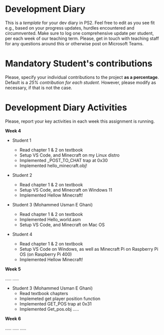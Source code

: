 # Development Diary
This is a *template* for your dev diary in PS2.
Feel free to edit as you see fit e.g., based on your progress updates, hurdles encountered and circumnvented.
Make sure to log one comprehensive update per student, per each week of our teaching term.
Please, get in touch with teaching staff for any questions around this or otherwise post on Microsoft Teams.

# Mandatory Student's contributions
Please, specify your individual contributions to the project **as a percentage**. 
Default is a *25% contribution for each student*. However, please modify as necessary, if that is not the case.

# Development Diary Activities
Please, report your key activities in each week this assignment is running.  

**Week 4**
* Student 1
    * Read chapter 1 & 2 on textbook
    * Setup VS Code, and Minecraft on my Linux distro
    * Implemented _POST_TO_CHAT trap at 0x30
    * Implemented hello_minecraft.obj!
* Student 2
    * Read chapter 1 & 2 on textbook
    * Setup VS Code, and Minecraft on Windows 11
    * Implemented Hellow Minecraft!
* Student 3 (Mohammed Usman E Ghani)
    * Read chapter 1 & 2 on textbook
    * Implemented Hello_world.asm
    * Setup VS Code, and Minecraft on Mac OS

* Student 4
    * Read chapter 1 & 2 on textbook
    * Setup VS Code on Windows, as well as Minecraft Pi on Raspberry Pi OS (on Raspberry Pi 400)
    * Implemented Hellow Minecraft!

**Week 5**


.....
.....
* Student 3 (Mohammed Usman E Ghani)
    * Read textbook chapters
    * Implemeted get player position function
    * Implemented GET_POS trap at 0x31
    * Implemented Get_pos.obj
.....

**Week 6**

.....
.....
.....
